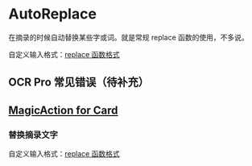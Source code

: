 # AutoReplace

在摘录的时候自动替换某些字或词。就是常规 replace 函数的使用，不多说。

自定义输入格式：[replace 函数格式](../custom.md#replace-函数)

## OCR Pro 常见错误（待补充）

## [MagicAction for Card](magicaction4card.md#替换摘录文字)

### 替换摘录文字

自定义输入格式：[replace 函数格式](../custom.md#replace-函数)
